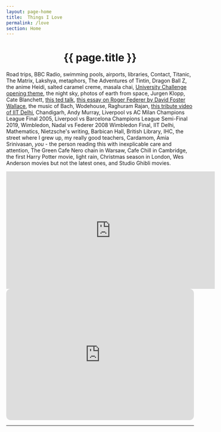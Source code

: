 ```yaml
---
layout: page-home
title:  Things I Love
permalink: /love
section: Home
---
```


<CENTER><h1 class="emphnext">{{ page.title }}</h1></CENTER>




Road trips, BBC Radio, swimming pools, airports, libraries,   Contact, Titanic, The Matrix, Lakshya,  metaphors, The Adventures of Tintin, Dragon Ball Z, the anime Heidi, salted caramel creme, masala chai, [University Challenge opening theme](https://www.youtube.com/watch?v=jrbpLRNDjOs&list=PLdIS7dENF-nXEe19T8RwR9FF-b-r1Lp6i&index=28), 
 the night sky, photos of earth from space, Jurgen Klopp, Cate Blanchett, [this ted talk](https://www.youtube.com/watch?v=dE1DuBesGYM), [this essay on Roger Federer by David Foster Wallace](https://www.nytimes.com/2006/08/20/sports/playmagazine/20federer.html?pagewanted=all), the music of Bach, Wodehouse, Raghuram Rajan, [this tribute video of IIT Delhi](https://www.youtube.com/watch?v=pdcy4fbLwuc&list=PLdIS7dENF-nWYmcIjtKQjCvqthfjse1iw&index=4), Chandigarh, Andy Murray, Liverpool vs AC Milan Champions League Final 2005, Liverpool vs Barcelona Champions League Semi-Final 2019, Wimbledon, Nadal vs Federer 2008 Wimbledon Final, IIT Delhi, Mathematics, Nietzsche's writing, Barbican Hall, British Library, IHC,  the street where I grew up, my really good teachers,  Cardamom, Amia Srinivasan, *you* - the person reading this with inexplicable care and attention, The Green Cafe Nero chain in Warsaw, Cafe Chill in Cambridge, the first Harry Potter movie, light rain, Christmas season in London, Wes Anderson movies but not the latest ones, and Studio Ghibli movies.


<iframe width="560" height="315" src="https://www.youtube.com/embed/S7Jw3IDwzro" title="YouTube video player" frameborder="0" allow="accelerometer; autoplay; clipboard-write; encrypted-media; gyroscope; picture-in-picture; web-share" allowfullscreen></iframe>

<iframe style="border-radius:12px" src="https://open.spotify.com/embed/playlist/4j7hpnvq5w8PMpnK0f2MJt?utm_source=generator" width="100%" height="352" frameBorder="0" allowfullscreen="" allow="autoplay; clipboard-write; encrypted-media; fullscreen; picture-in-picture" loading="lazy"></iframe>


---


